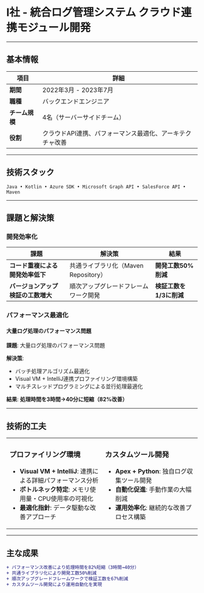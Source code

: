# I社 - 統合ログ管理システム クラウド連携モジュール開発

---

## 基本情報

| 項目 | 詳細 |
|------|------|
| **期間** | 2022年3月 - 2023年7月 |
| **職種** | バックエンドエンジニア |
| **チーム規模** | 4名（サーバーサイドチーム） |
| **役割** | クラウドAPI連携、パフォーマンス最適化、アーキテクチャ改善 |

---

## 技術スタック

```
Java • Kotlin • Azure SDK • Microsoft Graph API • SalesForce API • Maven
```

---

## 課題と解決策

### 開発効率化

| 課題 | 解決策 | 結果 |
|------|--------|------|
| **コード重複による開発効率低下** | 共通ライブラリ化（Maven Repository） | **開発工数50%削減** |
| **バージョンアップ検証の工数増大** | 順次アップグレードフレームワーク開発 | **検証工数を1/3に削減** |

### パフォーマンス最適化

#### 大量ログ処理のパフォーマンス問題

**課題**: 大量ログ処理のパフォーマンス問題  

**解決策**:
- バッチ処理アルゴリズム最適化
- Visual VM + IntelliJ連携プロファイリング環境構築  
- マルチスレッドプログラミングによる並行処理最適化

**結果**: **処理時間を3時間→40分に短縮（82%改善）**

---

## 技術的工夫

<table>
<tr>
<td valign="top" width="50%">

### プロファイリング環境
- **Visual VM + IntelliJ**: 連携による詳細パフォーマンス分析
- **ボトルネック特定**: メモリ使用量・CPU使用率の可視化
- **最適化指針**: データ駆動な改善アプローチ

</td>
<td valign="top" width="50%">

### カスタムツール開発
- **Apex + Python**: 独自ログ収集ツール開発
- **自動化促進**: 手動作業の大幅削減
- **運用効率化**: 継続的な改善プロセス構築

</td>
</tr>
</table>

---

## 主な成果

```diff
+ パフォーマンス改善により処理時間を82%短縮（3時間→40分）
+ 共通ライブラリ化により開発工数50%削減
+ 順次アップグレードフレームワークで検証工数を67%削減
+ カスタムツール開発により運用自動化を実現
```